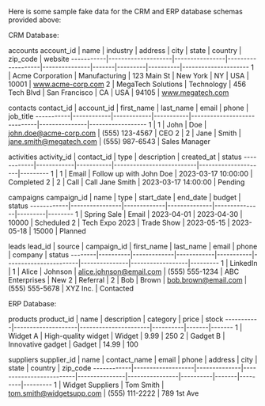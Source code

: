 Here is some sample fake data for the CRM and ERP database schemas provided above:

CRM Database:

accounts
account_id | name | industry | address | city | state | country | zip_code | website
-----------|--------------------|----------------|-------------------|---------------|-------|---------|----------|---------------------
1 | Acme Corporation | Manufacturing | 123 Main St | New York | NY | USA | 10001 | www.acme-corp.com
2 | MegaTech Solutions | Technology | 456 Tech Blvd | San Francisco | CA | USA | 94105 | www.megatech.com

contacts
contact_id | account_id | first_name | last_name | email | phone | job_title
-----------|------------|------------|-----------|-----------------------------|---------------|------------------
1 | 1 | John | Doe | john.doe@acme-corp.com | (555) 123-4567 | CEO
2 | 2 | Jane | Smith | jane.smith@megatech.com | (555) 987-6543 | Sales Manager

activities
activity_id | contact_id | type | description | created_at | status
------------|------------|-----------|--------------------------|---------------------|---------
1 | 1 | Email | Follow up with John Doe | 2023-03-17 10:00:00 | Completed
2 | 2 | Call | Call Jane Smith | 2023-03-17 14:00:00 | Pending

campaigns
campaign_id | name | type | start_date | end_date | budget | status
------------|----------------|-------------|--------------|---------------|---------|--------
1 | Spring Sale | Email | 2023-04-01 | 2023-04-30 | 10000 | Scheduled
2 | Tech Expo 2023 | Trade Show | 2023-05-15 | 2023-05-18 | 15000 | Planned

leads
lead_id | source | campaign_id | first_name | last_name | email | phone | company | status
--------|----------|-------------|------------|-----------|-----------------------|---------------|------------------|---------
1 | LinkedIn | 1 | Alice | Johnson | alice.johnson@email.com | (555) 555-1234 | ABC Enterprises | New
2 | Referral | 2 | Bob | Brown | bob.brown@email.com | (555) 555-5678 | XYZ Inc. | Contacted

ERP Database:

products
product_id | name | description | category | price | stock
-----------|--------------------|----------------------|----------|-------|-------
1 | Widget A | High-quality widget | Widget | 9.99 | 250
2 | Gadget B | Innovative gadget | Gadget | 14.99 | 100

suppliers
supplier_id | name | contact_name | email | phone | address | city | state | country | zip_code
------------|-------------------|--------------|-------------------------|---------------|----------------|----------|-------|---------|---------
1 | Widget Suppliers | Tom Smith | tom.smith@widgetsupp.com | (555) 111-2222 | 789 1st Ave